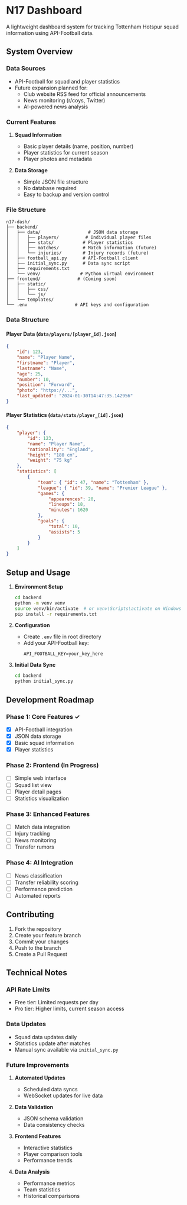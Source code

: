 # N17 Dashboard

A lightweight dashboard system for tracking Tottenham Hotspur squad information using API-Football data.

## System Overview

### Data Sources
- API-Football for squad and player statistics
- Future expansion planned for:
  - Club website RSS feed for official announcements
  - News monitoring (r/coys, Twitter)
  - AI-powered news analysis

### Current Features
1. **Squad Information**
   - Basic player details (name, position, number)
   - Player statistics for current season
   - Player photos and metadata

2. **Data Storage**
   - Simple JSON file structure
   - No database required
   - Easy to backup and version control

### File Structure
```
n17-dash/
├── backend/
│   ├── data/                  # JSON data storage
│   │   ├── players/          # Individual player files
│   │   ├── stats/           # Player statistics
│   │   ├── matches/         # Match information (future)
│   │   └── injuries/        # Injury records (future)
│   ├── football_api.py      # API-Football client
│   ├── initial_sync.py      # Data sync script
│   ├── requirements.txt
│   └── venv/               # Python virtual environment
├── frontend/              # (Coming soon)
│   ├── static/           
│   │   ├── css/
│   │   └── js/
│   └── templates/
└── .env                  # API keys and configuration
```

### Data Structure

#### Player Data (`data/players/[player_id].json`)
```json
{
    "id": 123,
    "name": "Player Name",
    "firstname": "Player",
    "lastname": "Name",
    "age": 25,
    "number": 10,
    "position": "Forward",
    "photo": "https://...",
    "last_updated": "2024-01-30T14:47:35.142956"
}
```

#### Player Statistics (`data/stats/player_[id].json`)
```json
{
    "player": {
        "id": 123,
        "name": "Player Name",
        "nationality": "England",
        "height": "180 cm",
        "weight": "75 kg"
    },
    "statistics": [
        {
            "team": { "id": 47, "name": "Tottenham" },
            "league": { "id": 39, "name": "Premier League" },
            "games": {
                "appearences": 20,
                "lineups": 18,
                "minutes": 1620
            },
            "goals": {
                "total": 10,
                "assists": 5
            }
        }
    ]
}
```

## Setup and Usage

1. **Environment Setup**
   ```bash
   cd backend
   python -m venv venv
   source venv/bin/activate  # or venv\Scripts\activate on Windows
   pip install -r requirements.txt
   ```

2. **Configuration**
   - Create `.env` file in root directory
   - Add your API-Football key:
     ```
     API_FOOTBALL_KEY=your_key_here
     ```

3. **Initial Data Sync**
   ```bash
   cd backend
   python initial_sync.py
   ```

## Development Roadmap

### Phase 1: Core Features ✓
- [x] API-Football integration
- [x] JSON data storage
- [x] Basic squad information
- [x] Player statistics

### Phase 2: Frontend (In Progress)
- [ ] Simple web interface
- [ ] Squad list view
- [ ] Player detail pages
- [ ] Statistics visualization

### Phase 3: Enhanced Features
- [ ] Match data integration
- [ ] Injury tracking
- [ ] News monitoring
- [ ] Transfer rumors

### Phase 4: AI Integration
- [ ] News classification
- [ ] Transfer reliability scoring
- [ ] Performance prediction
- [ ] Automated reports

## Contributing

1. Fork the repository
2. Create your feature branch
3. Commit your changes
4. Push to the branch
5. Create a Pull Request

## Technical Notes

### API Rate Limits
- Free tier: Limited requests per day
- Pro tier: Higher limits, current season access

### Data Updates
- Squad data updates daily
- Statistics update after matches
- Manual sync available via `initial_sync.py`

### Future Improvements
1. **Automated Updates**
   - Scheduled data syncs
   - WebSocket updates for live data

2. **Data Validation**
   - JSON schema validation
   - Data consistency checks

3. **Frontend Features**
   - Interactive statistics
   - Player comparison tools
   - Performance trends

4. **Data Analysis**
   - Performance metrics
   - Team statistics
   - Historical comparisons
